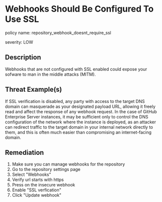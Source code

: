 # Webhooks Should Be Configured To Use SSL

policy name: repository_webhook_doesnt_require_ssl

severity: LOW

## Description

Webhooks that are not configured with SSL enabled could expose your sofware to
man in the middle attacks (MITM).

## Threat Example(s)

If SSL verification is disabled, any party with access to the target DNS domain
can masquerade as your designated payload URL, allowing it freely read and
affect the response of any webhook request.
In the case of GitHub Enterprise Server instances, it may be sufficient only to
control the DNS configuration of the network where the instance is deployed, as
an attacker can redirect traffic to the target domain in your internal network
directly to them, and this is often much easier than compromising an
internet-facing domain.

## Remediation

1. Make sure you can manage webhooks for the repository
2. Go to the repository settings page
3. Select "Webhooks"
4. Verify url starts with https
5. Press on the insecure webhook
6. Enable "SSL verfication"
7. Click "Update webhook"
